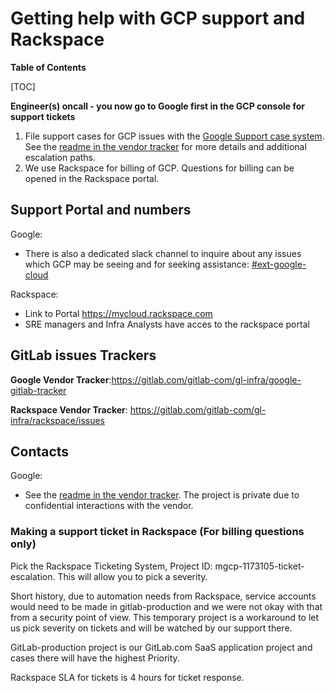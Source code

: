 # Getting help with GCP support and Rackspace

**Table of Contents**

[TOC]

**Engineer(s) oncall - you now go to Google first in the GCP console for support tickets**

1. File support cases for GCP issues with the [Google Support case system](https://console.cloud.google.com/support/cases?organizationId=769164969568&supportedpurview=project). See the [readme in the vendor tracker](https://gitlab.com/gitlab-com/gl-infra/google-gitlab-tracker) for more details and additional escalation paths.
1. We use Rackspace for billing of GCP.  Questions for billing can be opened in the Rackspace portal.

## Support Portal and numbers

Google:

* There is also a dedicated slack channel to inquire about any issues which GCP may be seeing and for seeking assistance: [#ext-google-cloud](https://gitlab.slack.com/archives/C01KPV0V3SM)

Rackspace:

* Link to Portal <https://mycloud.rackspace.com>
* SRE managers and Infra Analysts have acces to the rackspace portal

## GitLab issues Trackers

**Google Vendor Tracker**:<https://gitlab.com/gitlab-com/gl-infra/google-gitlab-tracker>

**Rackspace Vendor Tracker**: <https://gitlab.com/gitlab-com/gl-infra/rackspace/issues>

## Contacts

Google:

* See the [readme in the vendor tracker](https://gitlab.com/gitlab-com/gl-infra/google-gitlab-tracker). The project is private due to confidential interactions with the vendor.

### Making a support ticket in Rackspace (For billing questions only)

Pick the Rackspace Ticketing System, Project ID: mgcp-1173105-ticket-escalation.  This will allow you to pick a severity.

Short history, due to automation needs from Rackspace, service accounts would need to be made in gitlab-production and we were not okay with that from a security point of view.  This temporary project is a workaround to let us pick severity on tickets and will be watched by our support there.

GitLab-production project is our GitLab.com SaaS application project and cases there will have the highest Priority.

Rackspace SLA for tickets is 4 hours for ticket response.
